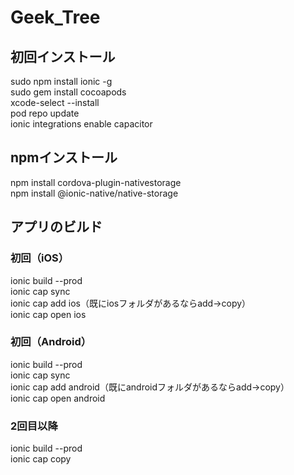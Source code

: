 # Geek_Tree

## 初回インストール
sudo npm install ionic -g \
sudo gem install cocoapods \
xcode-select --install \
pod repo update \
ionic integrations enable capacitor
## npmインストール
npm install cordova-plugin-nativestorage \
npm install @ionic-native/native-storage
## アプリのビルド
### 初回（iOS）
ionic build --prod \
ionic cap sync \
ionic cap add ios（既にiosフォルダがあるならadd->copy）\
ionic cap open ios
### 初回（Android）
ionic build --prod \
ionic cap sync \
ionic cap add android（既にandroidフォルダがあるならadd->copy） \
ionic cap open android
### 2回目以降
ionic build --prod \
ionic cap copy
